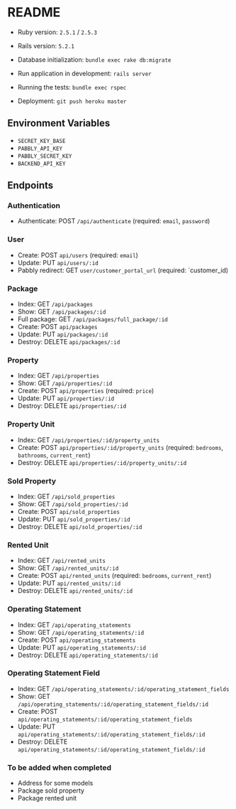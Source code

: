 # README

* Ruby version: `2.5.1` / `2.5.3`

* Rails version: `5.2.1`

* Database initialization: `bundle exec rake db:migrate`

* Run application in development: `rails server`

* Running the tests: `bundle exec rspec`

* Deployment: `git push heroku master`

## Environment Variables
* `SECRET_KEY_BASE`
* `PABBLY_API_KEY`
* `PABBLY_SECRET_KEY`
* `BACKEND_API_KEY`

## Endpoints

### Authentication
* Authenticate: POST `/api/authenticate` (required: `email`, `password`)

### User
* Create: POST `api/users` (required: `email`)
* Update: PUT `api/users/:id`
* Pabbly redirect: GET `user/customer_portal_url` (required: `customer_id)

### Package
* Index: GET `/api/packages` 
* Show: GET `/api/packages/:id`
* Full package: GET `/api/packages/full_package/:id`
* Create: POST `api/packages`
* Update: PUT `api/packages/:id`
* Destroy: DELETE `api/packages/:id`

### Property
* Index: GET `/api/properties` 
* Show: GET `/api/properties/:id`
* Create: POST `api/properties` (required: `price`)
* Update: PUT `api/properties/:id`
* Destroy: DELETE `api/properties/:id`

### Property Unit
* Index: GET `/api/properties/:id/property_units` 
* Create: POST `api/properties/:id/property_units` (required: `bedrooms`, `bathrooms`, `current_rent`)
* Destroy: DELETE `api/properties/:id/property_units/:id`

### Sold Property
* Index: GET `/api/sold_properties` 
* Show: GET `/api/sold_properties/:id`
* Create: POST `api/sold_properties`
* Update: PUT `api/sold_properties/:id`
* Destroy: DELETE `api/sold_properties/:id`

### Rented Unit
* Index: GET `/api/rented_units` 
* Show: GET `/api/rented_units/:id`
* Create: POST `api/rented_units` (required: `bedrooms`, `current_rent`)
* Update: PUT `api/rented_units/:id`
* Destroy: DELETE `api/rented_units/:id`

### Operating Statement
* Index: GET `/api/operating_statements` 
* Show: GET `/api/operating_statements/:id`
* Create: POST `api/operating_statements`
* Update: PUT `api/operating_statements/:id`
* Destroy: DELETE `api/operating_statements/:id`

### Operating Statement Field
* Index: GET `/api/operating_statements/:id/operating_statement_fields` 
* Show: GET `/api/operating_statements/:id/operating_statement_fields/:id`
* Create: POST `api/operating_statements/:id/operating_statement_fields`
* Update: PUT `api/operating_statements/:id/operating_statement_fields/:id`
* Destroy: DELETE `api/operating_statements/:id/operating_statement_fields/:id`

### To be added when completed
* Address for some models
* Package sold property
* Package rented unit


